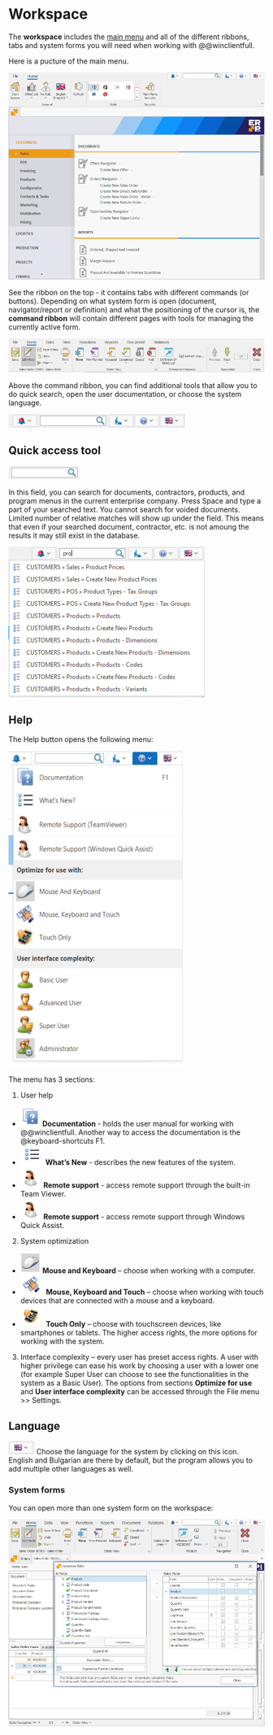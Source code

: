 # Workspace

The <b>workspace</b> includes the [main menu](main-menu.md) and all of the different ribbons, tabs and system forms you will need when working with @@winclientfull.

Here is a pucture of the main menu.

![The Dashboard](pictures/dashboard.png)

See the ribbon on the top - it contains tabs with different commands (or buttons). Depending on what system form is open (document, navigator/report or definition) and what the positioning of the cursor is, the <b>command ribbon</b> will contain different pages with tools for managing the currently active form.
 
![Command Ribbon](pictures/dashboard-ribbon.png) 
 
Above the command ribbon, you can find additional tools that allow you to do quick search, open the user documentation, or choose the system language. 

![Search](pictures/dashboard-search.png)

## Quick access tool

![Quick access tool](pictures/quick-access-tool.png)
 
In this field, you can search for documents, contractors, products, and program menus in the current enterprise company. Press Space and type a part of your searched text. You cannot search for voided documents. Limited number of relative matches will show up under the field. This means that even if your searched document, contractor, etc. is not amoung the results it may still exist in the database.
 
![Products search](pictures/products-search.png)
 
## Help

The Help button opens the following menu:

![Help menu](pictures/help-menu.png)

The menu has 3 sections:

1. User help
- ![Documentation icon](pictures/documentation-icon.png) <b>Documentation</b> - holds the user manual for working with @@winclientfull. Another way to access the documentation is the @keyboard-shortcuts F1.
- ![What's new icon](pictures/what's-new-icon.png) <b>What’s New</b> - describes the new features of the system.
- ![Remote Support (Team Viewer) icon](pictures/remote-support-icon.png) <b>Remote support</b> - access remote support through the built-in Team Viewer.
- ![Remote Support (Windows Quick Assist) icon](pictures/remote-support-icon.png) <b>Remote support</b> - access remote support through Windows Quick Assist.

2. System optimization
- ![Mouse and Keyboard](pictures/mouse-and-keyboard.png) <b>Mouse and Keyboard</b> – choose when working with a computer.
- ![Mouse, Keyboard and Touch](pictures/mouse-keyboard-and-touch.png) <b>Mouse, Keyboard and Touch</b> – choose when working with touch devices that are connected with a mouse and a keyboard.
- ![Touch Only](pictures/touch-only.png) <b>Touch Only</b> – choose with touchscreen devices, like smartphones or tablets. The higher access rights, the more options for working with the system.  

3. Interface complexity – every user has preset access rights. A user with higher privilege can ease his work by choosing a user with a lower one (for example Super User can choose to see the functionalities in the system as a Basic User). The options from sections <b>Optimize for use</b> and <b>User interface complexity</b> can be accessed through the File menu >> Settings.

## Language

![Language icon](pictures/language.png) Choose the language for the system by clicking on this icon.
English and Bulgarian are there by default, but the program allows you to add multiple other languages as well.

### System forms

You can open more than one system form on the workspace:

![System forms](pictures/system-forms.png)
